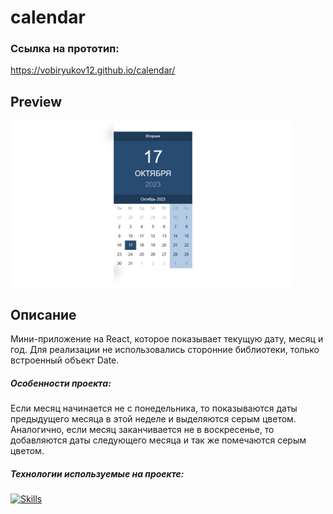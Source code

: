 # calendar
### Ссылка на прототип:

https://vobiryukov12.github.io/calendar/

## Preview

<img src='./public/calendar.jpg' width='450'>

## Описание
Мини-приложение на React, которое показывает текущую дату, месяц и год. Для реализации не использовались сторонние библиотеки, только встроенный объект Date.

##### Особенности проекта:
Если месяц начинается не с понедельника, то показываются даты предыдущего месяца в этой неделе и выделяются серым цветом. Аналогично, если месяц заканчивается не в воскресенье, то добавляются даты следующего месяца и так же помечаются серым цветом.

##### Технологии используемые на проекте:
[![Skills](https://skillicons.dev/icons?i=react,css)](https://skillicons.dev)
